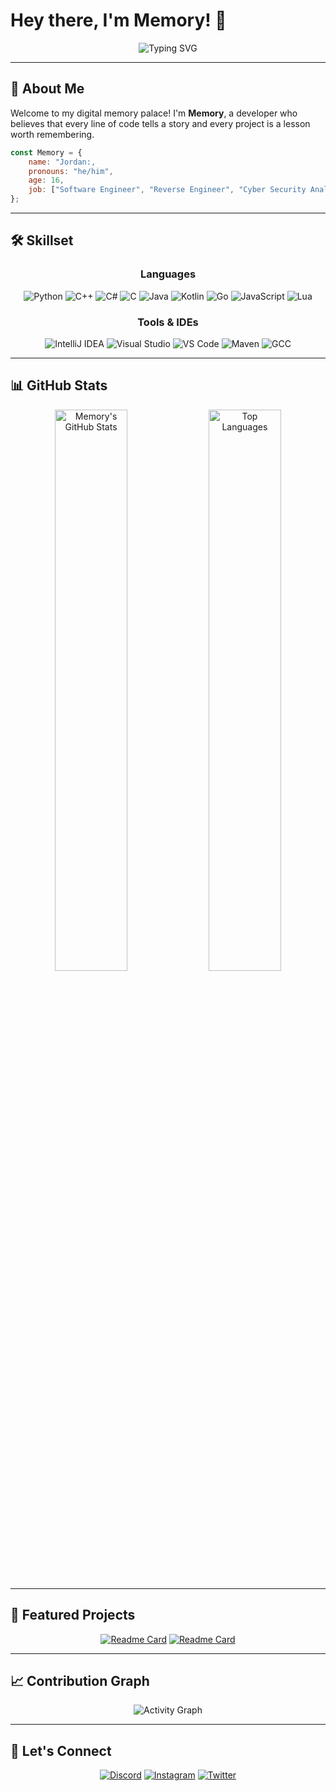# Hey there, I'm Memory! 👋

<div align="center">
  
![Typing SVG](https://readme-typing-svg.herokuapp.com?font=Fira+Code&pause=1000&color=36BCF7&center=true&vCenter=true&width=435&lines=Learning+from+every+experience;Turning+memories+into+code;Building+the+future%2C+one+commit+at+a+time)

</div>

---

## 🧠 About Me

Welcome to my digital memory palace! I'm **Memory**, a developer who believes that every line of code tells a story and every project is a lesson worth remembering.

```javascript
const Memory = {
    name: "Jordan:,
    pronouns: "he/him",
    age: 16,
    job: ["Software Engineer", "Reverse Engineer", "Cyber Security Analyst"]
};
```

---

## 🛠️ Skillset

<div align="center">

### Languages
![Python](https://img.shields.io/badge/-Python-3776AB?style=for-the-badge&logo=python&logoColor=white)
![C++](https://img.shields.io/badge/-C++-00599C?style=for-the-badge&logo=cplusplus&logoColor=white)
![C#](https://img.shields.io/badge/-C%23-239120?style=for-the-badge&logo=csharp&logoColor=white)
![C](https://img.shields.io/badge/-C-A8B9CC?style=for-the-badge&logo=c&logoColor=black)
![Java](https://img.shields.io/badge/-Java-007396?style=for-the-badge&logo=java&logoColor=white)
![Kotlin](https://img.shields.io/badge/-Kotlin-7F52FF?style=for-the-badge&logo=kotlin&logoColor=white)
![Go](https://img.shields.io/badge/-Go-00ADD8?style=for-the-badge&logo=go&logoColor=white)
![JavaScript](https://img.shields.io/badge/-JavaScript-F7DF1E?style=for-the-badge&logo=javascript&logoColor=black)
![Lua](https://img.shields.io/badge/-Lua-2C2D72?style=for-the-badge&logo=lua&logoColor=white)

### Tools & IDEs
![IntelliJ IDEA](https://img.shields.io/badge/-IntelliJ%20IDEA-000000?style=for-the-badge&logo=intellijidea&logoColor=white)
![Visual Studio](https://img.shields.io/badge/-Visual%20Studio-5C2D91?style=for-the-badge&logo=visualstudio&logoColor=white)
![VS Code](https://img.shields.io/badge/-VS%20Code-007ACC?style=for-the-badge&logo=visual-studio-code&logoColor=white)
![Maven](https://img.shields.io/badge/-Maven-C71A36?style=for-the-badge&logo=apache-maven&logoColor=white)
![GCC](https://img.shields.io/badge/-GCC-A42E2B?style=for-the-badge&logo=gnu&logoColor=white)

</div>

---

## 📊 GitHub Stats

<div align="center">
<img src="https://github-readme-stats.vercel.app/api?username=LearnFromMemory&show_icons=true&theme=tokyonight&hide_border=true&count_private=true" alt="Memory's GitHub Stats" width="48%">
<img src="https://github-readme-stats.vercel.app/api/top-langs/?username=LearnFromMemory&theme=tokyonight&hide_border=true&layout=compact" alt="Top Languages" width="48%">
</div>

---

## 🎯 Featured Projects

<div align="center">

[![Readme Card](https://github-readme-stats.vercel.app/api/pin/?username=LearnFromMemory&repo=your-awesome-project&theme=tokyonight&hide_border=true)](https://github.com/LearnFromMemory/your-awesome-project)
[![Readme Card](https://github-readme-stats.vercel.app/api/pin/?username=LearnFromMemory&repo=another-cool-project&theme=tokyonight&hide_border=true)](https://github.com/LearnFromMemory/another-cool-project)

</div>

---

## 📈 Contribution Graph

<div align="center">

![Activity Graph](https://github-readme-activity-graph.vercel.app/graph?username=LearnFromMemory&theme=tokyo-night&hide_border=true)

</div>

---

## 🤝 Let's Connect

<div align="center">

[![Discord](https://img.shields.io/badge/-Discord-5865F2?style=for-the-badge&logo=discord&logoColor=white)](https://discord.com/users/your-discord-id)
[![Instagram](https://img.shields.io/badge/-Instagram-E4405F?style=for-the-badge&logo=instagram&logoColor=white)](https://instagram.com/your-username)
[![Twitter](https://img.shields.io/badge/-Twitter-1DA1F2?style=for-the-badge&logo=twitter&logoColor=white)](https://twitter.com/your-handle)

</div>
